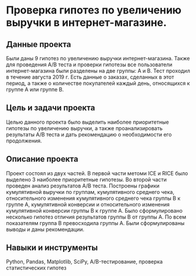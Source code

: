 # Проверка гипотез по увеличению выручки в интернет-магазине.

## Данные проекта

Были даны 9 гипотез по увеличению выручки интернет-магазина. Также для проведения А/В теста и проверки гипотезы все пользователи интернет-магазина были разделены на две группы: А и В. Тест проходил в течение августа 2019 г. Есть данные о заказах, сделанных в этот период, а также о количестве покупателей каждый день, относящихся к группе А или группе В. 

## Цель и задачи проекта

Целью данного проекта было выделить наиболее приоритетные гипотезы по увеличению выручки, а также проанализировать результаты А/В теста и дать рекомендацию о необходимости его продолжения.

## Описание проекта

Проект состоял из двух частей. В первой части метоми ICE и RICE было выделено 3 наиболее приоритетные гипотезы. Во второй части проведен анализ результатов А/В теста. Построены графики кумулятивной выручки по группам, кумулятивного среднего чека, относительного изменения кумулятивного среднего чека группы В к группе А, кумулятивной конверсии и относительного изменения кумулятивной конверсии группы В к группе А. Было сформулировано несколько гипотез отличия результатов группы В от группы А. По всем показателям группа В превосходила группы А. Были сформулированы выводы и даны рекомендации.

## Навыки и инструменты

Python, Pandas, Matplotlib, SciPy, A/B-тестирование, проверка статистических гипотез
